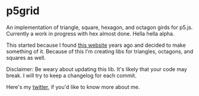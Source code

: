 # p5grid
An implementation of triangle, square, hexagon, and octagon girds for p5.js. Currently a work in progress with hex almost done. Hella hella alpha.

This started because I found [this website](https://www.redblobgames.com/grids/hexagons/) years ago and decided to make something of it. Because of this I'm creating libs for triangles, octagons, and squares as well.

Disclaimer: Be weary about updating this lib. It's likely that your code may break. I will try to keep a changelog for each commit.

Here's my [twitter](https://twitter.com/aah_dee_), if you'd like to know more about me.
